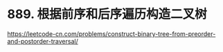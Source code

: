 # 889. 根据前序和后序遍历构造二叉树

https://leetcode-cn.com/problems/construct-binary-tree-from-preorder-and-postorder-traversal/
